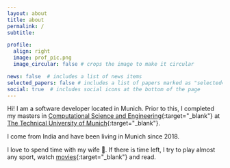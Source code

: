```yaml
---
layout: about
title: about
permalink: /
subtitle: 

profile:
  align: right
  image: prof_pic.png
  image_circular: false # crops the image to make it circular

news: false  # includes a list of news items
selected_papers: false # includes a list of papers marked as "selected={true}"
social: true  # includes social icons at the bottom of the page
---
```


Hi! I am a software developer located in Munich. Prior to this, I completed my masters in [Computational Science and Engineering](https://www.in.tum.de/in/fuer-studieninteressierte/master-studiengaenge/computational-science-and-engineering/){:target="\_blank"} at [The Technical University of Munich](https://www.tum.de/){:target="\_blank"}.

I come from India and have been living in Munich since 2018.

I love to spend time with my wife :smiling_face_with_three_hearts:. If there is time left, I try to play almost any sport, watch [movies](https://letterboxd.com/masaaldosey/){:target="\_blank"}
and read.
